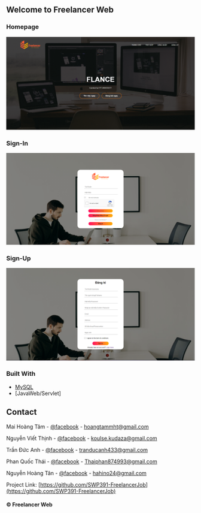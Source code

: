 ## Welcome to Freelancer Web

### Homepage
![Source code](https://github.com/SWP391-FreelancerJob/FreelancerWeb/blob/main/image/homePage.png)

### Sign-In
![Source code](https://github.com/SWP391-FreelancerJob/FreelancerWeb/blob/main/image/login.png)

### Sign-Up
![Source code](https://github.com/SWP391-FreelancerJob/FreelancerWeb/blob/main/image/signup.png)

### Built With

* [MySQL](https://www.mysql.com/)
* [JavaWeb/Servlet]


## Contact

Mai Hoàng Tâm - [@facebook](https://www.facebook.com/profile.php?id=100014524593023) - hoangtammht@gmail.com 

Nguyễn Viết Thịnh - [@facebook](https://www.facebook.com/Koulse) - koulse.kudaza@gmail.com

Trần Đức Anh - [@facebook](https://www.facebook.com/tran.duc.anh.9101) - tranducanh433@gmail.com

Phan Quốc Thái - [@facebook](https://www.facebook.com/thai.phan.5209000) - Thaiphan874993@gmail.com

Nguyễn Hoàng Tân - [@facebook](https://www.facebook.com/hoangtan24122000) - hahino24@gmail.com


Project Link: [https://github.com/SWP391-FreelancerJob](https://github.com/SWP391-FreelancerJob)

#### © Freelancer Web


